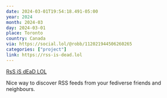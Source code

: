 ```yaml
---
date: 2024-03-01T19:54:18.491-05:00
year: 2024
month: 2024-03
day: 2024-03-01
place: Toronto
country: Canada
via: https://social.lol/@robb/112021944506260265
categories: ["project"]
link: https://rss-is-dead.lol
---
```

[RsS iS dEaD LOL](https://rss-is-dead.lol)

Nice way to discover RSS feeds from your fediverse friends and neighbours.
